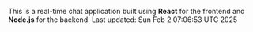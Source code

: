 This is a real-time chat application built using **React** for the frontend and **Node.js** for the backend.
Last updated: Sun Feb  2 07:06:53 UTC 2025
